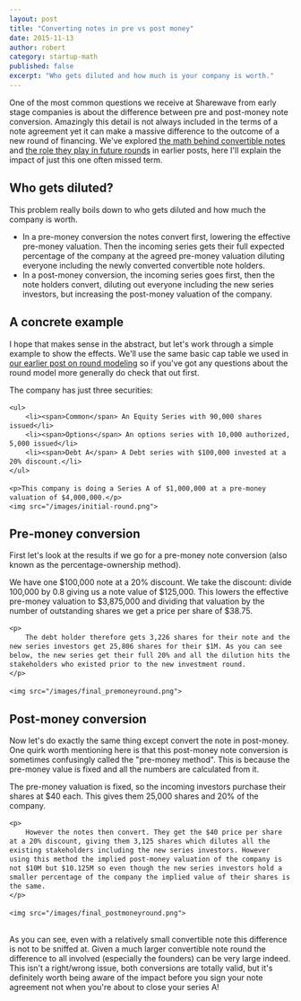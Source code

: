 ```yaml
---
layout: post
title: "Converting notes in pre vs post money"
date: 2015-11-13
author: robert
category: startup-math
published: false
excerpt: "Who gets diluted and how much is your company is worth."
---
```


One of the most common questions we receive at Sharewave from early stage companies is about the difference between pre and post-money note conversion. Amazingly this detail is not always included in the terms of a note agreement yet it can make a massive difference to the outcome of a new round of financing. We've explored [the math behind convertible notes](http://blog.sharewave.com/july-22-convertible-notes/) and [the role they play in future rounds](http://blog.sharewave.com/july-10-round-modeling/) in earlier posts, here I'll explain the impact of just this one often missed term.

<h2 style="text-align: left">Who gets diluted?</h2>

This problem really boils down to who gets diluted and how much the company is worth.

<ul>
    <li>
        In a pre-money conversion the notes convert first, lowering the effective pre-money valuation. Then the incoming series gets their full expected percentage of the company at the agreed pre-money valuation diluting everyone including the newly converted convertible note holders.
    </li>
    <li>
        In a post-money conversion, the incoming series goes first, then the note holders convert, diluting out everyone including the new series investors, but increasing the post-money valuation of the company.
    </li>
</ul>

<h2 style="text-align: left">A concrete example</h2>

I hope that makes sense in the abstract, but let's work through a simple example to show the effects. We'll use the same basic cap table we used in [our earlier post on round modeling](http://blog.sharewave.com/july-10-round-modeling/) so if you've got any questions about the round model more generally do check that out first.

<div class="example-block">
    <p>The company has just three securities:</p>

    <ul>
        <li><span>Common</span> An Equity Series with 90,000 shares issued</li>
        <li><span>Options</span> An options series with 10,000 authorized, 5,000 issued</li>
        <li><span>Debt A</span> A Debt series with $100,000 invested at a 20% discount.</li>
    </ul>

    <p>This company is doing a Series A of $1,000,000 at a pre-money valuation of $4,000,000.</p>
    <img src="/images/initial-round.png">
</div>

<h2 style="text-align: left">Pre-money conversion</h2>
First let's look at the results if we go for a pre-money note conversion (also known as the percentage-ownership method).

<div class="example-block">
    <p>
        We have one $100,000 note at a 20% discount. We take the discount: divide 100,000 by 0.8 giving us a note value of $125,000. This lowers the effective pre-money valuation to $3,875,000 and dividing that valuation by the number of outstanding shares we get a price per share of $38.75.
    </p>

    <p>
        The debt holder therefore gets 3,226 shares for their note and the new series investors get 25,806 shares for their $1M. As you can see below, the new series get their full 20% and all the dilution hits the stakeholders who existed prior to the new investment round.
    </p>

    <img src="/images/final_premoneyround.png">
</div>

<h2 style="text-align: left">Post-money conversion</h2>
Now let's do exactly the same thing except convert the note in post-money. One quirk worth mentioning here is that this post-money note conversion is sometimes confusingly called the "pre-money method". This is because the pre-money value is fixed and all the numbers are calculated from it.

<div class="example-block">
    <p>
        The pre-money valuation is fixed, so the incoming investors purchase their shares at $40 each. This gives them 25,000 shares and 20% of the company.
    </p>

    <p>
        However the notes then convert. They get the $40 price per share at a 20% discount, giving them 3,125 shares which dilutes all the existing stakeholders including the new series investors. However using this method the implied post-money valuation of the company is not $10M but $10.125M so even though the new series investors hold a smaller percentage of the company the implied value of their shares is the same.
    </p>

    <img src="/images/final_postmoneyround.png">
</div>

<br>
As you can see, even with a relatively small convertible note this difference is not to be sniffed at. Given a much larger convertible note round the difference to all involved (especially the founders) can be very large indeed. This isn't a right/wrong issue, both conversions are totally valid, but it's definitely worth being aware of the impact before you sign your note agreement not when you're about to close your series A!